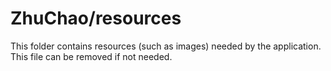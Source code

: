 # ZhuChao/resources

This folder contains resources (such as images) needed by the application. This file can
be removed if not needed.
